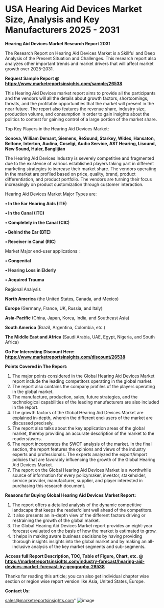  # USA Hearing Aid Devices Market Size, Analysis and Key Manufacturers 2025 - 2031

<strong>Hearing Aid Devices Market Research Report 2031</strong>

The Research Report on Hearing Aid Devices Market is a Skillful and Deep Analysis of the Present Situation and Challenges. This research report also analyzes other important trends and market drivers that will affect market growth over 2025-2031.

<strong>Request Sample Report @ <a href=https://www.marketreportsinsights.com/sample/26538>https://www.marketreportsinsights.com/sample/26538</a></strong>

This Hearing Aid Devices market report aims to provide all the participants and the vendors will all the details about growth factors, shortcomings, threats, and the profitable opportunities that the market will present in the near future. The report also features the revenue share, industry size, production volume, and consumption in order to gain insights about the politics to contest for gaining control of a large portion of the market share.

Top Key Players in the Hearing Aid Devices Market:

<strong>Sonova, William Demant, Siemens, ReSound, Starkey, Widex, Hansaton, Beltone, Interton, Audina, Coselgi, Audio Service, AST Hearing, Lisound, New Sound, Huier, Banglijian</strong>

The Hearing Aid Devices Industry is severely competitive and fragmented due to the existence of various established players taking part in different marketing strategies to increase their market share. The vendors operating in the market are profiled based on price, quality, brand, product differentiation, and product portfolio. The vendors are turning their focus increasingly on product customization through customer interaction.

Hearing Aid Devices Market Major Types are:

<strong>• In the Ear Hearing Aids (ITE)

• In the Canal (ITC)

• Completely in the Canal (CIC)

• Behind the Ear (BTE)

• Receiver in Canal (RIC)</strong>

Market Major end-user applications :

<strong>• Congenital

• Hearing Loss in Elderly

• Acquired Trauma</strong>

Regional Analysis

</u><strong><b>North America</b></strong> (the United States, Canada, and Mexico)

<strong><b>Europe </b></strong>(Germany, France, UK, Russia, and Italy)

<strong><b>Asia-Pacific</b></strong> (China, Japan, Korea, India, and Southeast Asia)

<strong><b>South America</b></strong> (Brazil, Argentina, Colombia, etc.)

<strong><b>The Middle East and Africa</b></strong> (Saudi Arabia, UAE, Egypt, Nigeria, and South Africa)

<strong>Go For Interesting Discount Here: <a href=https://www.marketreportsinsights.com/discount/26538>https://www.marketreportsinsights.com/discount/26538</a></strong>

<strong>Points Covered in The Report:</strong>
<ol>
  <li>The major points considered in the Global Hearing Aid Devices Market report include the leading competitors operating in the global market.</li>
  <li>The report also contains the company profiles of the players operating in the global market.</li>
  <li>The manufacture, production, sales, future strategies, and the technological capabilities of the leading manufacturers are also included in the report.</li>
  <li>The growth factors of the Global Hearing Aid Devices Market are explained in-depth, wherein the different end-users of the market are discussed precisely.</li>
  <li>The report also talks about the key application areas of the global market, thereby providing an accurate description of the market to the readers/users.</li>
  <li>The report incorporates the SWOT analysis of the market. In the final section, the report features the opinions and views of the industry experts and professionals. The experts analyzed the export/import policies that are favorably influencing the growth of the Global Hearing Aid Devices Market.</li>
  <li>The report on the Global Hearing Aid Devices Market is a worthwhile source of information for every policymaker, investor, stakeholder, service provider, manufacturer, supplier, and player interested in purchasing this research document.</li>
</ol>
<strong>Reasons for Buying Global Hearing Aid Devices Market Report:</strong>

<ol>
  <li>The report offers a detailed analysis of the dynamic competitive landscape that keeps the reader/client well ahead of the competitors.</li>
  <li>It also presents an in-depth view of the different factors driving or restraining the growth of the global market.</li>
  <li>The Global Hearing Aid Devices Market report provides an eight-year forecast evaluated on the basis of how the market is estimated to grow.</li>
  <li>It helps in making aware business decisions by having providing thorough insights insights into the global market and by making an all-inclusive analysis of the key market segments and sub-segments.</li>
</ol>
<strong>Access full Report Description, TOC, Table of Figure, Chart, etc. @ <a href=https://marketreportsinsights.com/industry-forecast/hearing-aid-devices-market-forecast-by-geography-26538>https://marketreportsinsights.com/industry-forecast/hearing-aid-devices-market-forecast-by-geography-26538</a></strong>


Thanks for reading this article; you can also get individual chapter wise section or region wise report version like Asia, United States, Europe.

<strong>Contact Us:</strong>

sales@marketreportsinsights.com"
![image](https://github.com/user-attachments/assets/9f3e1940-f543-42b7-8fad-485ca02b3eae)
